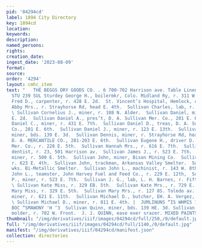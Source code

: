 ```yaml
---
pid: '04294cd'
label: 1894 City Directory
key: 1894cd
location: 
keywords: 
description: 
named_persons: 
rights: 
creation_date: 
ingest_date: '2023-08-09'
format: 
source: 
order: '4294'
layout: cmhc_item
text: "   THE BEGGS DRY GOODS CO. . 6 700-702 Harrison ave. Table Linens and Napkins
  STU 239 SUL Sturdey George H., boilermkr, Colo. Midland Ry, r. 311 W. 6t.     Stuthman
  Fred D., carpenter, r. 428 E. 2d.  St. Vincent’s Hospital, Hemlock, cor. 10th.  Sullivan
  Abby Mrs., r. Strayhorse Rd, head E. 4th.  Sullivan Charles, lab, r. 616 E. 11th.
  \ Sullivan Cornelius J., miner, r. 108 N. Alder.  Sullivan Daniel, miner, r. 517
  E. 2d.  Sullivan Daniel A., pres’t, D. A. Sullivan Mer. Co., 201 E. 6th.  Sullivan
  Daniel C., miner, r. 431 E. 7th.  Sullivan Daniel D., treas, D. A. Sullivan Mer.
  Co., 201 E. 6th.  Sullivan Daniel J., miner, r. 123 E. 13th.  Sullivan Daniel K.,
  miner, bds. 139 E. 3d.  Sullivan Dennis, miner, r. Strayhorse Rd, head E. 4th.  SULLIVAN
  D. A. MERCANTILE CO., 201-203 E. 6th.  Sullivan Eugene H., driver D. A. Sullivan
  Mer. Co., r. 228 E. 5th.  Sullivan Hannah Mrs., r. 616 E. 7th.  Sullivan James A.,
  dentist, r. 23, 501 Harrison av.  Sullivan James J., r. 523 E. 7th.  Sullivan Jerry,
  miner, r. 500 E. 5th.  Sullivan John, miner, Bison Mining Co.  Sullivan John, teamster,
  r. 623 E. 4th.  Sullivan John, trackman, Arkansas Valley Smelter.  Sullivan John,
  wks. Bi-Metallic Smelter.  Sullivan John L., machinist, r. 143 W. 8th.  Sullivan
  John L., teamster, John Harvey Fuel and Feed Co., r. 229 E. 12th,  Sullivan John
  P., miner, r. 523 E. 7th.  Sullivan J. G., lab, L. H. Barnes, r. Fifth Avenue Hotel.
  \ Sullivan Kate Miss, r. 329 EB. 5th.  Sullivan Kate Mrs., r. 729 E. 7th.  Sullivan
  Mary Miss, r. 329 E. 5th.  Sullivan Mary Mrs., r. 127 8S. Toledo av.  Sullivan Michael,
  miner, r. 621 E. 11th.  Sullivan Michael D., butcher, EH. A. Vergez, r. 230 E. 3d.
  \ Sullivan Michael D., miner, r. 811 E. 4th. |  JUMLINUNS “IS WHMIS 1809 G17 DUE
  BOC “SMAWONY 'H ‘3  Sullivan Quinn, miner, bds. 139 HE. 3d. Sullivan Patrick, iron
  molder, r. 702 W. Front.  J. J. QUINN, ease exer srazer. MIXED PAINTS "
thumbnail: "/img/derivatives/iiif/images/04294cd/full/250,/0/default.jpg"
full: "/img/derivatives/iiif/images/04294cd/full/1140,/0/default.jpg"
manifest: "/img/derivatives/iiif/04294cd/manifest.json"
collection: directories
---
```

